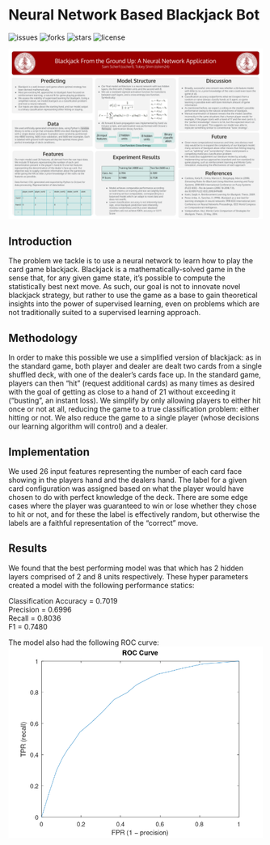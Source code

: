 # Neural Network Based Blackjack Bot
![issues](https://img.shields.io/github/issues/SamScherf/blackjackbot)
![forks](https://img.shields.io/github/forks/SamScherf/blackjackbot)
![stars](https://img.shields.io/github/stars/SamScherf/blackjackbot)
![license](https://img.shields.io/github/license/SamScherf/blackjackbot)

![poster](/graphics/poster.png?raw=true)

## Introduction
The problem we tackle is to use a neural network to learn how to play the card game blackjack. Blackjack is a mathematically-solved game in the sense that, for any given game state, it’s possible to compute the statistically best next move. As such, our goal is not to innovate novel blackjack strategy, but rather to use the game as a base to gain theoretical insights into the power of supervised learning, even on problems which are not traditionally suited to a supervised learning approach.  

## Methodology

In order to make this possible we use a simplified version of blackjack: as in the standard game, both player and dealer are dealt two cards from a single shuffled deck, with one of the dealer’s cards face up. In the standard game, players can then “hit” (request additional cards) as many times as desired with the goal of getting as close to a hand of 21 without exceeding it (“busting”, an instant loss). We simplify by only allowing players to either hit once or not at all, reducing the game to a true classification problem: either hitting or not. We also reduce the game to a single player (whose decisions our learning algorithm will control) and a dealer.  


## Implementation

We used 26 input features representing the number of each card face showing in the players hand and the dealers hand. The label for a given card configuration was assigned based on what the player would have chosen to do with perfect knowledge of the deck. There are some edge cases where the player was guaranteed to win or lose whether they chose to hit or not, and for these the label is effectively random, but otherwise the labels are a faithful representation of the “correct” move.  

## Results

We found that the best performing model was that which has 2 hidden layers comprised of 2 and 8 units respectively. These hyper parameters created a model with the following performance statics:

Classification Accuracy = 0.7019  
Precision = 0.6996  
Recall = 0.8036  
F1 = 0.7480  

The model also had the following ROC curve:
![ROC Curve](/results/images/roc_curve.png?raw=true)
